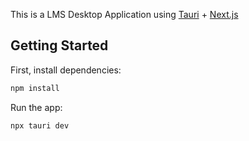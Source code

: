 This is a LMS Desktop Application using [Tauri](https://v2.tauri.app/) + [Next.js](https://nextjs.org)

## Getting Started

First, install dependencies:

```bash
npm install
```

Run the app:

```bash
npx tauri dev
```

